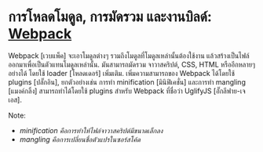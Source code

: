 # การโหลดโมดูล, การมัดรวม และงานบิลด์: [Webpack](http://webpack.github.io/docs/what-is-webpack.html)

Webpack [เวบแพ็ค] จะเอาโมดูลต่างๆ รวมถึงโมดูลที่โมดูลเหล่านั้นต้องใช้งาน แล้วสร้างเป็นไฟล์ออกมาเพื่อเป็นตัวแทนโมดูลเหล่านั้น. มันสามารถมัดรวม จาวาสคริปต์, CSS, HTML หรืออีกหลายๆอย่างได้ โดยใช้ loader [โหลดเดอร์] เพิ่มเติม. เพิ่มความสามารถของ Webpack ได้โดยใช้ plugins [ปลั๊กอิน], ยกตัวอย่างเช่น การทำ minification [มินิฟิเคชั่น] และการทำ mangling [แมงค์กลิ้ง] สามารถทำได้โดยใช้ plugins สำหรับ Webpack ที่ชื่อว่า UglifyJS [อั๊กลีฟาย-เจเอส].

Note:

* _minification คือการทำให้ไฟล์จาวาสคริปต์มีขนาดเล็กลง_
* _mangling คือการเปลี่ยนชื่อตัวแปรในซอร์สโค้ด_
